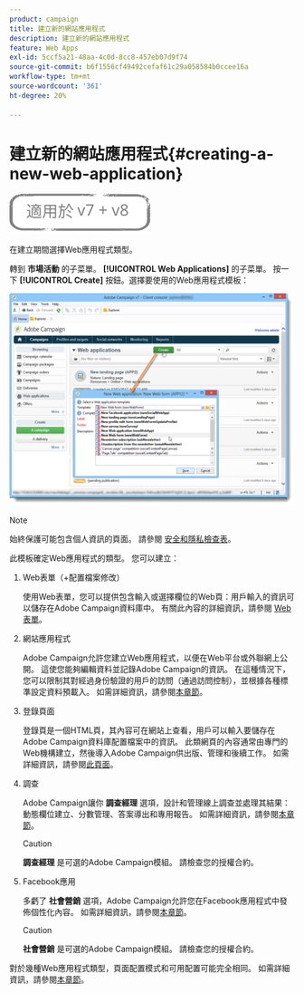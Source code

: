 ```yaml
---
product: campaign
title: 建立新的網站應用程式
description: 建立新的網站應用程式
feature: Web Apps
exl-id: 5ccf5a21-48aa-4c0d-8cc8-457eb07d9f74
source-git-commit: b6f1556cf49492cefaf61c29a058584b0ccee16a
workflow-type: tm+mt
source-wordcount: '361'
ht-degree: 20%

---
```


# 建立新的網站應用程式{#creating-a-new-web-application}

![](../../assets/common.svg)

在建立期間選擇Web應用程式類型。

轉到 **市場活動** 的子菜單。 **[!UICONTROL Web Applications]** 的子菜單。 按一下 **[!UICONTROL Create]** 按鈕。選擇要使用的Web應用程式模板：

![](assets/webapp_create_from_campaign.png)

>[!NOTE]
>
>始終保護可能包含個人資訊的頁面。 請參閱 [安全和隱私檢查表](https://helpx.adobe.com/campaign/kb/acc-security.html#privacy)。

此模板確定Web應用程式的類型。 您可以建立：

1. Web表單（+配置檔案修改）

   使用Web表單，您可以提供包含輸入或選擇欄位的Web頁：用戶輸入的資訊可以儲存在Adobe Campaign資料庫中。 有關此內容的詳細資訊，請參閱 [Web表單](about-web-forms.md)。

1. 網站應用程式

   Adobe Campaign允許您建立Web應用程式，以便在Web平台或外聯網上公開。 這使您能夠編輯資料並記錄Adobe Campaign的資訊。 在這種情況下，您可以限制其對經過身份驗證的用戶的訪問（通過訪問控制），並根據各種標準設定資料預載入。 如需詳細資訊，請參閱[本章節](about-web-applications.md)。

1. 登錄頁面

   登錄頁是一個HTML頁，其內容可在網站上查看，用戶可以輸入要儲存在Adobe Campaign資料庫配置檔案中的資訊。 此類網頁的內容通常由專門的Web機構建立，然後導入Adobe Campaign供出版、管理和後續工作。 如需詳細資訊，請參閱[此頁面](creating-a-landing-page.md)。

1. 調查

   Adobe Campaign讓你 **調查經理** 選項，設計和管理線上調查並處理其結果：動態欄位建立、分數管理、答案導出和專用報告。 如需詳細資訊，請參閱[本章節](../../surveys/using/about-surveys.md)。

   >[!CAUTION]
   >
   >**調查經理** 是可選的Adobe Campaign模組。 請檢查您的授權合約。

1. Facebook應用

   多虧了 **社會營銷** 選項，Adobe Campaign允許您在Facebook應用程式中發佈個性化內容。 如需詳細資訊，請參閱[本章節](../../social/using/about-social-marketing.md)。

   >[!CAUTION]
   >
   >**社會營銷** 是可選的Adobe Campaign模組。 請檢查您的授權合約。

對於幾種Web應用程式類型，頁面配置模式和可用配置可能完全相同。 如需詳細資訊，請參閱[本章節](about-web-forms.md)。
